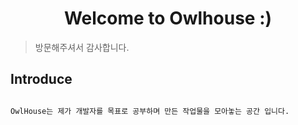 <h1 align="center">Welcome to Owlhouse :)</h1>


>방문해주셔서 감사합니다.

## Introduce

```sh

OwlHouse는 제가 개발자를 목표로 공부하며 만든 작업물을 모아놓는 공간 입니다.

```

